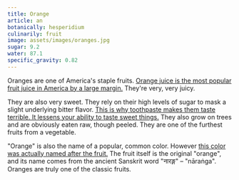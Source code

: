 ```yaml
---
title: Orange
article: an
botanically: hesperidium
culinarily: fruit
image: assets/images/oranges.jpg
sugar: 9.2
water: 87.1
specific_gravity: 0.82
---
```

Oranges are one of America's staple fruits. [Orange juice is the most popular fruit juice in America by a large margin.](https://www.ers.usda.gov/data-products/chart-gallery/gallery/chart-detail/?chartId=85485) They're very, very juicy.

They are also very sweet. They rely on their high levels of sugar to mask a slight underlying bitter flavor. [This is why toothpaste makes them taste terrible. It lessens your ability to taste sweet things.](https://sites.psu.edu/siowfa16/2016/10/16/why-are-orange-juice-and-toothpaste-such-a-bad-mix/) They also grow on trees and are obviously eaten raw, though peeled. They are one of the furthest fruits from a vegetable.

"Orange" is also the name of a popular, common color. However [this color was actually named after the fruit.](https://www.atlasobscura.com/articles/orange-fruit-color-origin) The fruit itself is the original "orange", and its name comes from the ancient Sanskrit word "<span lang="sa">नारङ्ग</span>" – "nāraṅga". Oranges are truly one of the classic fruits.